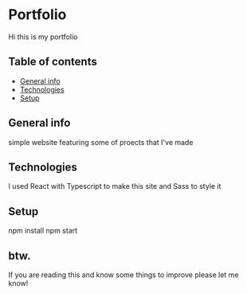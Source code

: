 # Portfolio

Hi this is my portfolio

## Table of contents
* [General info](#general-info)
* [Technologies](#technologies)
* [Setup](#setup)

## General info
simple website featuring some of proects that I've made

## Technologies
I used React with Typescript to make this site and Sass to style it

## Setup
npm install
npm start

## btw.

If you are reading this and know some things to improve please let me know!
